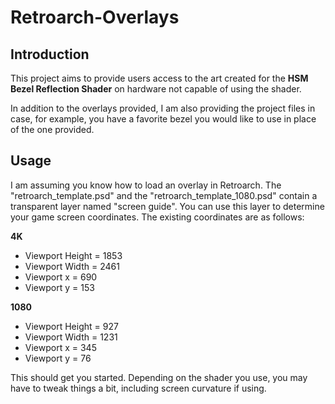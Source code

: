 # Retroarch-Overlays

## Introduction
This project aims to provide users access to the art created for the **HSM Bezel Reflection Shader** on hardware not capable of using the shader.

In addition to the overlays provided, I am also providing the project files in case, for example, you have a favorite bezel you would like to use in place of the one provided.

## Usage

I am assuming you know how to load an overlay in Retroarch. The "retroarch_template.psd" and the "retroarch_template_1080.psd" contain a transparent layer named "screen guide". You can use this layer to determine your game screen coordinates. The existing coordinates are as follows:

**4K**
* Viewport Height = 1853
* Viewport Width = 2461
* Viewport x = 690
* Viewport y = 153

**1080**
* Viewport Height = 927
* Viewport Width = 1231
* Viewport x = 345
* Viewport y = 76

This should get you started. Depending on the shader you use, you may have to tweak things a bit, including screen curvature if using.

